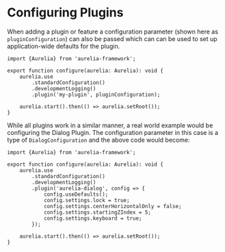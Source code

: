 # Configuring Plugins

When adding a plugin or feature a configuration parameter (shown here as `pluginConfiguration`) can also be passed which can can be used to set up application-wide defaults for the plugin.

```
import {Aurelia} from 'aurelia-framework';

export function configure(aurelia: Aurelia): void {
    aurelia.use
        .standardConfiguration()
        .developmentLogging()
        .plugin('my-plugin', pluginConfiguration);

    aurelia.start().then(() => aurelia.setRoot());
}
```

While all plugins work in a similar manner, a real world example would be configuring the Dialog Plugin. The configuration parameter in this case is a type of `DialogConfiguration` and the above code would become:

```
import {Aurelia} from 'aurelia-framework';

export function configure(aurelia: Aurelia): void {
    aurelia.use
        .standardConfiguration()
        .developmentLogging()
        .plugin('aurelia-dialog', config => {
            config.useDefaults();
            config.settings.lock = true; 
            config.settings.centerHorizontalOnly = false; 
            config.settings.startingZIndex = 5; 
            config.settings.keyboard = true;
        });

    aurelia.start().then(() => aurelia.setRoot());
}
```
